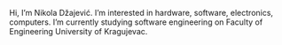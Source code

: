 Hi, I’m Nikola Džajević.
I’m interested in hardware, software, electronics, computers.
I’m currently studying software engineering on Faculty of Engineering University of Kragujevac.

